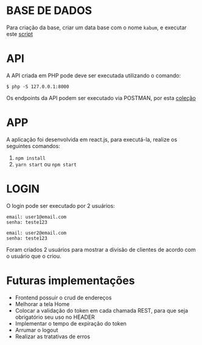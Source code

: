 # BASE DE DADOS

Para criação da base, criar um data base com o nome `kabum`, e executar este [script](/outros/script.sql)

# API

A API criada em PHP pode deve ser executada utilizando o comando:

```
$ php -S 127.0.0.1:8000
```

Os endpoints da API podem ser executado via POSTMAN, por esta [coleção](/outros/Backend.postman_collection.json)


# APP

A aplicação foi desenvolvida em react.js, para executá-la, realize os seguintes comandos:

1. ``npm install``
2. ``yarn start`` ou ``npm start``


# LOGIN

O login pode ser executado por 2 usuários:

```
email: user1@email.com
senha: teste123
```

```
email: user2@email.com
senha: teste123
```

Foram criados 2 usuários para mostrar a divisão de clientes de acordo com o usuário que o criou.





# Futuras implementações

- Frontend possuir o crud de endereços
- Melhorar a tela Home
- Colocar a validação do token em cada chamada REST, para que seja obrigatório seu uso no HEADER
- Implementar o tempo de expiração do token
- Arrumar o logout
- Realizar as tratativas de erros